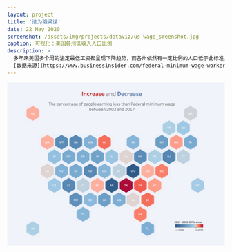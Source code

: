 ```yaml
---
layout: project
title: '谁为稻粱谋'
date: 22 May 2020
screenshot: /assets/img/projects/dataviz/us wage_sreenshot.jpg
caption: 可视化：美国各州低收入人口比例
description: >
  多年来美国多个周的法定最低工资都呈现下降趋势，而各州依然有一定比例的人口低于此标准。下图呈现的2002年与2017年的各州趋势对比。
  [数据来源](https://www.businessinsider.com/federal-minimum-wage-workers-map-2018-10?r=US&IR=T)
---
```

<img src="/assets/img/projects/dataviz/US wage.png" alt="" />
